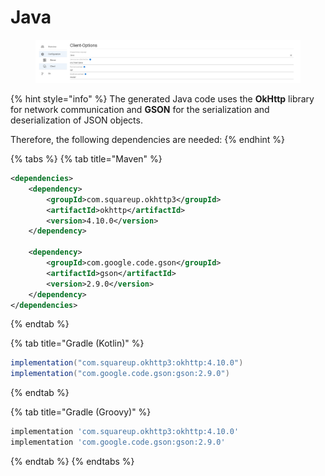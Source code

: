 # Java



<figure><img src="../../../.gitbook/assets/image (5).png" alt=""><figcaption></figcaption></figure>

{% hint style="info" %}
The generated Java code uses the **OkHttp** library for network communication and **GSON** for the serialization and deserialization of JSON objects.



Therefore, the following dependencies are needed:
{% endhint %}

{% tabs %}
{% tab title="Maven" %}
```xml
<dependencies>
    <dependency>
        <groupId>com.squareup.okhttp3</groupId>
        <artifactId>okhttp</artifactId>
        <version>4.10.0</version>
    </dependency>

    <dependency>
        <groupId>com.google.code.gson</groupId>
        <artifactId>gson</artifactId>
        <version>2.9.0</version>
    </dependency>
</dependencies>
```
{% endtab %}

{% tab title="Gradle (Kotlin)" %}
```gradle
implementation("com.squareup.okhttp3:okhttp:4.10.0")
implementation("com.google.code.gson:gson:2.9.0")
```
{% endtab %}

{% tab title="Gradle (Groovy)" %}
```gradle
implementation 'com.squareup.okhttp3:okhttp:4.10.0'
implementation 'com.google.code.gson:gson:2.9.0'
```
{% endtab %}
{% endtabs %}

